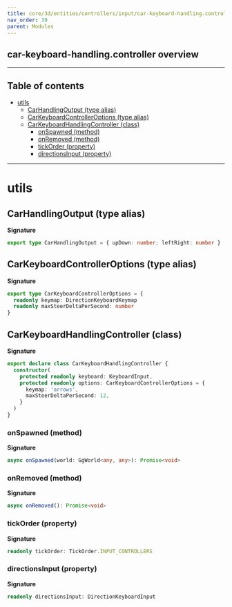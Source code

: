 ```yaml
---
title: core/3d/entities/controllers/input/car-keyboard-handling.controller.ts
nav_order: 39
parent: Modules
---
```


## car-keyboard-handling.controller overview

---

<h2 class="text-delta">Table of contents</h2>

- [utils](#utils)
  - [CarHandlingOutput (type alias)](#carhandlingoutput-type-alias)
  - [CarKeyboardControllerOptions (type alias)](#carkeyboardcontrolleroptions-type-alias)
  - [CarKeyboardHandlingController (class)](#carkeyboardhandlingcontroller-class)
    - [onSpawned (method)](#onspawned-method)
    - [onRemoved (method)](#onremoved-method)
    - [tickOrder (property)](#tickorder-property)
    - [directionsInput (property)](#directionsinput-property)

---

# utils

## CarHandlingOutput (type alias)

**Signature**

```ts
export type CarHandlingOutput = { upDown: number; leftRight: number }
```

## CarKeyboardControllerOptions (type alias)

**Signature**

```ts
export type CarKeyboardControllerOptions = {
  readonly keymap: DirectionKeyboardKeymap
  readonly maxSteerDeltaPerSecond: number
}
```

## CarKeyboardHandlingController (class)

**Signature**

```ts
export declare class CarKeyboardHandlingController {
  constructor(
    protected readonly keyboard: KeyboardInput,
    protected readonly options: CarKeyboardControllerOptions = {
      keymap: 'arrows',
      maxSteerDeltaPerSecond: 12,
    }
  )
}
```

### onSpawned (method)

**Signature**

```ts
async onSpawned(world: GgWorld<any, any>): Promise<void>
```

### onRemoved (method)

**Signature**

```ts
async onRemoved(): Promise<void>
```

### tickOrder (property)

**Signature**

```ts
readonly tickOrder: TickOrder.INPUT_CONTROLLERS
```

### directionsInput (property)

**Signature**

```ts
readonly directionsInput: DirectionKeyboardInput
```
